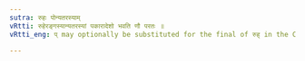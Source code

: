 ```yaml
---
sutra: रुहः पोन्यतरस्याम्
vRtti: रुहेरङ्गस्यान्यतरस्यां पकारादेशो भवति णौ परतः ॥
vRtti_eng: प् may optionally be substituted for the final of रुह् in the Causative.

---
```

